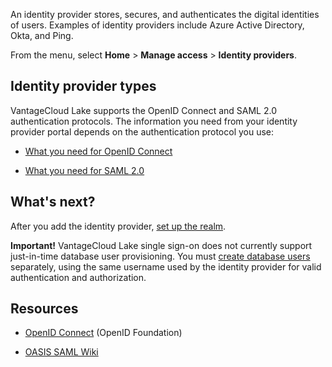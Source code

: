 An identity provider stores, secures, and authenticates the digital identities of users. Examples of identity providers include Azure Active Directory, Okta, and Ping.

From the menu, select **Home** > **Manage access** > **Identity providers**.

## Identity provider types


VantageCloud Lake supports the OpenID Connect and SAML 2.0 authentication protocols. The information you need from your identity provider portal depends on the authentication protocol you use:

-   [What you need for OpenID Connect](lfb1680194800865.md)


-   [What you need for SAML 2.0](dhs1680194823192.md)


## What's next?


After you add the identity provider, [set up the realm](ruf1680184116601.md).

**Important!** VantageCloud Lake single sign-on does not currently support just-in-time database user provisioning. You must [create database users](wxe1659392685092.md) separately, using the same username used by the identity provider for valid authentication and authorization.

## Resources


-   [OpenID Connect](https://openid.net/connect/) (OpenID Foundation)


-   [OASIS SAML Wiki](https://wiki.oasis-open.org/security/FrontPage)


